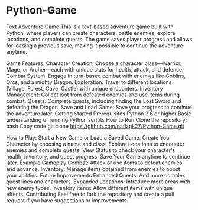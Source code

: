 # Python-Game
Text Adventure Game
This is a text-based adventure game built with Python, where players can create characters, battle enemies, explore locations, and complete quests. The game saves player progress and allows for loading a previous save, making it possible to continue the adventure anytime.

Game Features:
Character Creation: Choose a character class—Warrior, Mage, or Archer—each with unique stats for health, attack, and defense.
Combat System: Engage in turn-based combat with enemies like Goblins, Orcs, and a mighty Dragon.
Exploration: Travel to different locations (Village, Forest, Cave, Castle) with unique encounters.
Inventory Management: Collect loot from defeated enemies and use items during combat.
Quests: Complete quests, including finding the Lost Sword and defeating the Dragon.
Save and Load Game: Save your progress to continue the adventure later.
Getting Started
Prerequisites
Python 3.6 or higher
Basic understanding of running Python scripts
How to Run
Clone the repository:
bash
Copy code
git clone https://github.com/nafizpk27/Python-Game.git


How to Play:
Start a New Game or Load a Saved Game.
Create Your Character by choosing a name and class.
Explore Locations to encounter enemies and complete quests.
View Status to check your character's health, inventory, and quest progress.
Save Your Game anytime to continue later.
Example Gameplay
Combat: Attack or use items to defeat enemies and advance.
Inventory: Manage items obtained from enemies to boost your abilities.
Future Improvements
Enhanced Quests: Add more complex quest lines and characters.
Expanded Locations: Introduce more areas with new enemy types.
Inventory Items: Allow different items with unique effects.
Contributing
Feel free to fork the repository and create a pull request if you have suggestions or improvements.
